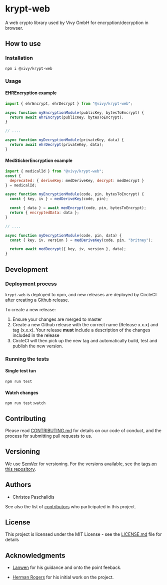 # **krypt-web**

A web crypto library used by Vivy GmbH for encryption/decryption in browser.

## How to use

### Installation

```
npm i @vivy/krypt-web
```

### Usage

#### EHREncryption example

```javascript
import { ehrEncrypt, ehrDecrypt } from "@vivy/krypt-web";

async function myEncryptionModule(publicKey, bytesToEncrypt) {
  return await ehrEncrypt(publicKey, bytesToEncrypt);
}

// ....

async function myDecryptionModule(privateKey, data) {
  return await ehrDecrypt(privateKey, data);
}
```

#### MedStickerEncryption example

```javascript
import { medicalId } from "@vivy/krypt-web";
const {
  deprecated: { deriveKey: medDeriveKey, decrypt: medDecrypt }
} = medicalId;

async function myEncryptionModule(code, pin, bytesToEncrypt) {
  const { key, iv } = medDeriveKey(code, pin);

  const { data } = await medEncrypt(code, pin, bytesToEncrypt);
  return { encryptedData: data };
}

// ....

async function myDecryptionModule(code, pin, data) {
  const { key, iv, version } = medDeriveKey(code, pin, "britney");

  return await medDecrypt({ key, iv, version }, data);
}
```

## Development

### Deployment process

`krypt-web` is deployed to npm, and new releases are deployed by CircleCI after creating a Github release.

To create a new release:

1. Ensure your changes are merged to master
1. Create a new Github release with the correct name (Release x.x.x) and tag (x.x.x). Your release **must** include a description of the changes included in the release
1. CircleCI will then pick up the new tag and automatically build, test and publish the new version.

### Running the tests

#### Single test tun

```
npm run test
```

#### Watch changes

```
npm run test:watch
```

## Contributing

Please read [CONTRIBUTING.md](https://github.com/UvitaTeam/krypt-web/blob/master/CONTRIBUTING.md) for details on our code of conduct, and the process for submitting pull requests to us.

## Versioning

We use [SemVer](http://semver.org/) for versioning. For the versions available, see the [tags on this repository](https://github.com/your/project/tags).

## Authors

- Christos Paschalidis

See also the list of [contributors](https://github.com/UvitaTeam/krypt-web/contributors) who participated in this project.

## License

This project is licensed under the MIT License - see the [LICENSE.md](https://github.com/UvitaTeam/krypt-web/blob/master/LICENSE.md) file for details

## Acknowledgments

- [Lanwen](https://github.com/lanwen) for his guidance and onto the point feeback.

- [Herman Rogers](https://github.com/herman-rogers) for his initial work on the project.

